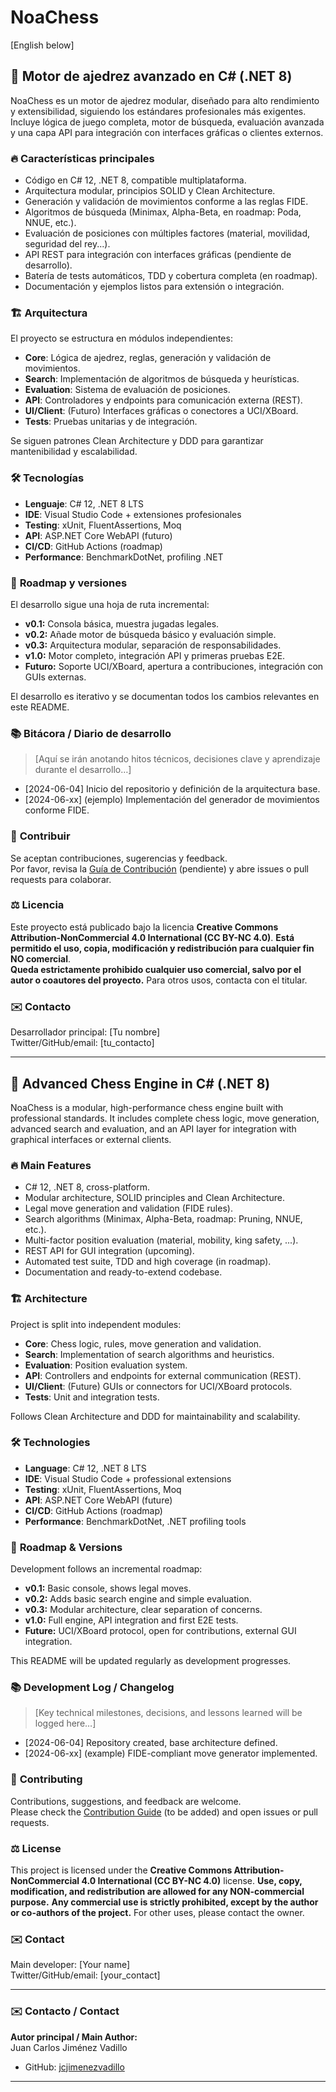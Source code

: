 # NoaChess

[English below]

## 🧩 Motor de ajedrez avanzado en C# (.NET 8)

NoaChess es un motor de ajedrez modular, diseñado para alto rendimiento y extensibilidad, siguiendo los estándares profesionales más exigentes. Incluye lógica de juego completa, motor de búsqueda, evaluación avanzada y una capa API para integración con interfaces gráficas o clientes externos.

### 🔥 **Características principales**
- Código en C# 12, .NET 8, compatible multiplataforma.
- Arquitectura modular, principios SOLID y Clean Architecture.
- Generación y validación de movimientos conforme a las reglas FIDE.
- Algoritmos de búsqueda (Minimax, Alpha-Beta, en roadmap: Poda, NNUE, etc.).
- Evaluación de posiciones con múltiples factores (material, movilidad, seguridad del rey...).
- API REST para integración con interfaces gráficas (pendiente de desarrollo).
- Batería de tests automáticos, TDD y cobertura completa (en roadmap).
- Documentación y ejemplos listos para extensión o integración.

### 🏗️ **Arquitectura**
El proyecto se estructura en módulos independientes:
- **Core**: Lógica de ajedrez, reglas, generación y validación de movimientos.
- **Search**: Implementación de algoritmos de búsqueda y heurísticas.
- **Evaluation**: Sistema de evaluación de posiciones.
- **API**: Controladores y endpoints para comunicación externa (REST).
- **UI/Client**: (Futuro) Interfaces gráficas o conectores a UCI/XBoard.
- **Tests**: Pruebas unitarias y de integración.

Se siguen patrones Clean Architecture y DDD para garantizar mantenibilidad y escalabilidad.

### 🛠️ **Tecnologías**
- **Lenguaje**: C# 12, .NET 8 LTS
- **IDE**: Visual Studio Code + extensiones profesionales
- **Testing**: xUnit, FluentAssertions, Moq
- **API**: ASP.NET Core WebAPI (futuro)
- **CI/CD**: GitHub Actions (roadmap)
- **Performance**: BenchmarkDotNet, profiling .NET

### 🚦 **Roadmap y versiones**
El desarrollo sigue una hoja de ruta incremental:

- **v0.1:** Consola básica, muestra jugadas legales.
- **v0.2:** Añade motor de búsqueda básico y evaluación simple.
- **v0.3:** Arquitectura modular, separación de responsabilidades.
- **v1.0:** Motor completo, integración API y primeras pruebas E2E.
- **Futuro:** Soporte UCI/XBoard, apertura a contribuciones, integración con GUIs externas.

El desarrollo es iterativo y se documentan todos los cambios relevantes en este README.

### 📚 **Bitácora / Diario de desarrollo**
> [Aquí se irán anotando hitos técnicos, decisiones clave y aprendizaje durante el desarrollo…]

- [2024-06-04] Inicio del repositorio y definición de la arquitectura base.
- [2024-06-xx] (ejemplo) Implementación del generador de movimientos conforme FIDE.

### 🤝 **Contribuir**
Se aceptan contribuciones, sugerencias y feedback.  
Por favor, revisa la [Guía de Contribución](CONTRIBUTING.md) (pendiente) y abre issues o pull requests para colaborar.

### ⚖️ Licencia
Este proyecto está publicado bajo la licencia **Creative Commons Attribution-NonCommercial 4.0 International (CC BY-NC 4.0)**.
**Está permitido el uso, copia, modificación y redistribución para cualquier fin NO comercial**.  
**Queda estrictamente prohibido cualquier uso comercial, salvo por el autor o coautores del proyecto.**
Para otros usos, contacta con el titular.

### ✉️ **Contacto**
Desarrollador principal: [Tu nombre]  
Twitter/GitHub/email: [tu_contacto]

---

## 🧩 Advanced Chess Engine in C# (.NET 8)

NoaChess is a modular, high-performance chess engine built with professional standards. It includes complete chess logic, move generation, advanced search and evaluation, and an API layer for integration with graphical interfaces or external clients.

### 🔥 **Main Features**
- C# 12, .NET 8, cross-platform.
- Modular architecture, SOLID principles and Clean Architecture.
- Legal move generation and validation (FIDE rules).
- Search algorithms (Minimax, Alpha-Beta, roadmap: Pruning, NNUE, etc.).
- Multi-factor position evaluation (material, mobility, king safety, ...).
- REST API for GUI integration (upcoming).
- Automated test suite, TDD and high coverage (in roadmap).
- Documentation and ready-to-extend codebase.

### 🏗️ **Architecture**
Project is split into independent modules:
- **Core**: Chess logic, rules, move generation and validation.
- **Search**: Implementation of search algorithms and heuristics.
- **Evaluation**: Position evaluation system.
- **API**: Controllers and endpoints for external communication (REST).
- **UI/Client**: (Future) GUIs or connectors for UCI/XBoard protocols.
- **Tests**: Unit and integration tests.

Follows Clean Architecture and DDD for maintainability and scalability.

### 🛠️ **Technologies**
- **Language**: C# 12, .NET 8 LTS
- **IDE**: Visual Studio Code + professional extensions
- **Testing**: xUnit, FluentAssertions, Moq
- **API**: ASP.NET Core WebAPI (future)
- **CI/CD**: GitHub Actions (roadmap)
- **Performance**: BenchmarkDotNet, .NET profiling tools

### 🚦 **Roadmap & Versions**
Development follows an incremental roadmap:

- **v0.1:** Basic console, shows legal moves.
- **v0.2:** Adds basic search engine and simple evaluation.
- **v0.3:** Modular architecture, clear separation of concerns.
- **v1.0:** Full engine, API integration and first E2E tests.
- **Future:** UCI/XBoard protocol, open for contributions, external GUI integration.

This README will be updated regularly as development progresses.

### 📚 **Development Log / Changelog**
> [Key technical milestones, decisions, and lessons learned will be logged here…]

- [2024-06-04] Repository created, base architecture defined.
- [2024-06-xx] (example) FIDE-compliant move generator implemented.

### 🤝 **Contributing**
Contributions, suggestions, and feedback are welcome.  
Please check the [Contribution Guide](CONTRIBUTING.md) (to be added) and open issues or pull requests.

### ⚖️ License
This project is licensed under the **Creative Commons Attribution-NonCommercial 4.0 International (CC BY-NC 4.0)** license.
**Use, copy, modification, and redistribution are allowed for any NON-commercial purpose.**
**Any commercial use is strictly prohibited, except by the author or co-authors of the project.**
For other uses, please contact the owner.

### ✉️ **Contact**
Main developer: [Your name]  
Twitter/GitHub/email: [your_contact]

---

### ✉️ Contacto / Contact

**Autor principal / Main Author:**  
Juan Carlos Jiménez Vadillo

- GitHub: [jcjimenezvadillo](https://github.com/jcjimenezvadillo)  

---
